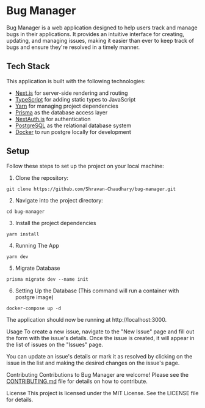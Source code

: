 # Bug Manager

Bug Manager is a web application designed to help users track and manage bugs in their applications. It provides an intuitive interface for creating, updating, and managing issues, making it easier than ever to keep track of bugs and ensure they're resolved in a timely manner.

## Tech Stack

This application is built with the following technologies:

- [Next.js](https://nextjs.org/) for server-side rendering and routing
- [TypeScript](https://www.typescriptlang.org/) for adding static types to JavaScript
- [Yarn](https://yarnpkg.com/) for managing project dependencies
- [Prisma](https://www.prisma.io/) as the database access layer
- [NextAuth.js](https://next-auth.js.org/) for authentication
- [PostgreSQL](https://www.postgresql.org/) as the relational database system
- [Docker](https://www.docker.com/) to run postgre locally for development

## Setup

Follow these steps to set up the project on your local machine:

1. Clone the repository:

```shell
git clone https://github.com/Shravan-Chaudhary/bug-manager.git
```

2. Navigate into the project directory:

```shell
cd bug-manager
```

3. Install the project dependencies

```shell
yarn install
```

4. Running The App

```shell
yarn dev
```

5. Migrate Database

```shell
prisma migrate dev --name init
```

6. Setting Up the Database (This command will run a container with postgre image)

```shell
docker-compose up -d
```

The application should now be running at http://localhost:3000.

Usage
To create a new issue, navigate to the "New Issue" page and fill out the form with the issue's details. Once the issue is created, it will appear in the list of issues on the "Issues" page.

You can update an issue's details or mark it as resolved by clicking on the issue in the list and making the desired changes on the issue's page.

Contributing
Contributions to Bug Manager are welcome! Please see the [CONTRIBUTING.md](CONTRIBUTING.md) file for details on how to contribute.

License
This project is licensed under the MIT License. See the LICENSE file for details.
